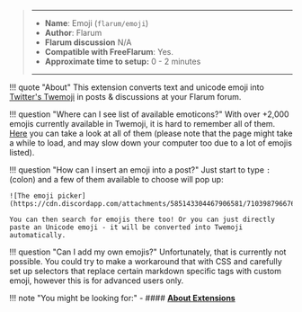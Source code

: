 > ---
> - **Name**: Emoji (`flarum/emoji`)
> - **Author**: Flarum
> - **Flarum discussion** N/A
> - **Compatible with FreeFlarum**: Yes.
> - **Approximate time to setup:** 0 - 2 minutes
>
> ---

!!! quote "About"
    This extension converts text and unicode emoji into [Twitter's Twemoji](https://twemoji.twitter.com/) in posts & discussions at your Flarum forum.
    
!!! question "Where can I see list of available emoticons?"
    With over +2,000 emojis currently available in Twemoji, it is hard to remember all of them. [Here](https://emojipedia.org/twitter/) you can take a look at all of them
    (please note that the page might take a while to load, and may slow down your computer too due to a lot of emojis listed).
    
!!! question "How can I insert an emoji into a post?"
    Just start to type `:` (colon) and a few of them available to choose will pop up:
    
    ![The emoji picker](https://cdn.discordapp.com/attachments/585143304467906581/710398796676464722/unknown.png)
    
    You can then search for emojis there too! Or you can just directly paste an Unicode emoji - it will be converted into Twemoji automatically.
    
!!! question "Can I add my own emojis?"
    Unfortunately, that is currently not possible. You could try to make a workaround that with CSS and carefully set up selectors that replace certain markdown specific tags with custom emoji, however this is for advanced users only.
    
!!! note "You might be looking for:"
    - #### **[About Extensions](/docs/how-to/extensions/about-extensions/)**
